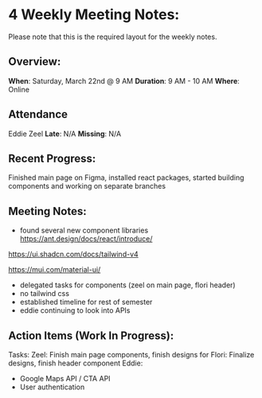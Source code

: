 # 4 Weekly Meeting Notes:
Please note that this is the required layout for the weekly notes.

## Overview:
**When**:  Saturday, March 22nd @ 9 AM
**Duration**: 9 AM - 10 AM
**Where**:  Online

## Attendance
Eddie
Zeel
**Late**: N/A
**Missing**: N/A

## Recent Progress:
Finished main page on Figma, installed react packages,
started building components and working on separate branches 

## Meeting Notes: 
- found several new component libraries
https://ant.design/docs/react/introduce/

https://ui.shadcn.com/docs/tailwind-v4

https://mui.com/material-ui/

- delegated tasks for components (zeel on main page, flori header)
- no tailwind css
- established timeline for rest of semester
- eddie continuing to look into APIs


## Action Items (Work In Progress):
Tasks:
Zeel: Finish main page components, finish designs for 
Flori: Finalize designs, finish header component 
Eddie: 
- Google Maps API / CTA API
- User authentication